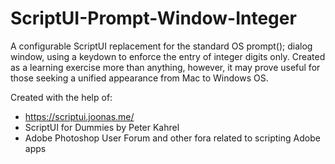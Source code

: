 # ScriptUI-Prompt-Window-Integer
A configurable ScriptUI replacement for the standard OS prompt(); dialog window, using a keydown to enforce the entry of integer digits only. Created as a learning exercise more than anything, however, it may prove useful for those seeking a unified appearance from Mac to Windows OS. 

Created with the help of:

* https://scriptui.joonas.me/
* ScriptUI for Dummies by Peter Kahrel
* Adobe Photoshop User Forum and other fora related to scripting Adobe apps
